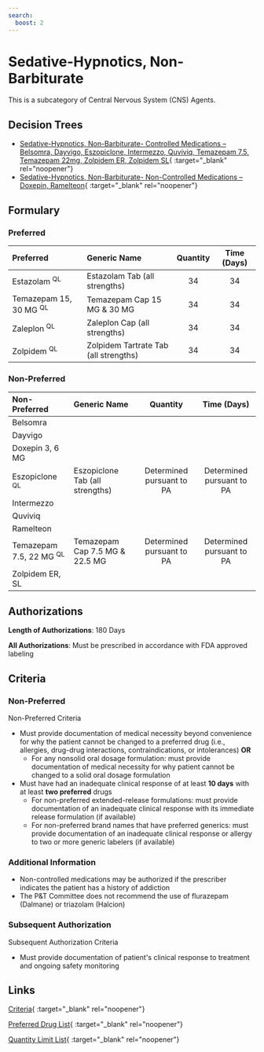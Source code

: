 ```yaml
---
search:
  boost: 2 
---
```


# Sedative-Hypnotics, Non-Barbiturate

This is a subcategory of Central Nervous System (CNS) Agents.

## Decision Trees

- [Sedative-Hypnotics, Non-Barbiturate- Controlled Medications – Belsomra, Dayvigo, Eszopiclone, Intermezzo, Quviviq, Temazepam 7.5, Temazepam 22mg, Zolpidem ER, Zolpidem SL](https://forms.office.com.mcas.ms/pages/designpagev2.aspx?auth_pvr=OrgId&auth_upn=anttwaniqua.greer%40gainwelltechnologies.com&origin=OfficeDotCom&lang=en-US&sessionid=dba554c2-2c78-4f60-bee3-f837172c2546&route=GroupForms&subpage=design&id=nPhjxpvvj0G9PUHkbAzgaN9UYz8EqmlIs3_TYn4TbXBUMlpFWDc3MDExSjg2S1hUOUY4TU5LNjRHNiQlQCN0PWcu&topview=Preview){ :target="_blank" rel="noopener"}
- [Sedative-Hypnotics, Non-Barbiturate- Non-Controlled Medications – Doxepin, Ramelteon](https://forms.office.com.mcas.ms/pages/designpagev2.aspx?auth_pvr=OrgId&auth_upn=anttwaniqua.greer%40gainwelltechnologies.com&origin=OfficeDotCom&lang=en-US&sessionid=dba554c2-2c78-4f60-bee3-f837172c2546&route=GroupForms&subpage=design&id=nPhjxpvvj0G9PUHkbAzgaN9UYz8EqmlIs3_TYn4TbXBURTBUS0tFOUZGUlpYTkpJMVNGS09RR0YyTSQlQCN0PWcu&topview=Preview){ :target="_blank" rel="noopener"}

## Formulary

### Preferred

| Preferred                         | Generic Name                          | Quantity | Time (Days) |
| :-------------------------------- | :------------------------------------ | :------: | :---------: |
| Estazolam <sup>QL</sup>           | Estazolam Tab (all strengths)         |    34    |     34      |
| Temazepam 15, 30 MG <sup>QL</sup> | Temazepam Cap 15 MG & 30 MG           |    34    |     34      |
| Zaleplon <sup>QL</sup>            | Zaleplon Cap (all strengths)          |    34    |     34      |
| Zolpidem <sup>QL</sup>            | Zolpidem Tartrate Tab (all strengths) |    34    |     34      |

### Non-Preferred

| Non-Preferred                      | Generic Name                    |         Quantity          |        Time (Days)        |
| :--------------------------------- | :------------------------------ | :-----------------------: | :-----------------------: |
| Belsomra                           |                                 |                           |                           |
| Dayvigo                            |                                 |                           |                           |
| Doxepin 3, 6 MG                    |                                 |                           |                           |
| Eszopiclone <sup>QL</sup>          | Eszopiclone Tab (all strengths) | Determined pursuant to PA | Determined pursuant to PA |
| Intermezzo                         |                                 |                           |                           |
| Quviviq                            |                                 |                           |                           |
| Ramelteon                          |                                 |                           |                           |
| Temazepam 7.5, 22 MG <sup>QL</sup> | Temazepam Cap 7.5 MG & 22.5 MG  | Determined pursuant to PA | Determined pursuant to PA |
| Zolpidem ER, SL                    |                                 |                           |                           |

## Authorizations

**Length of Authorizations**: 180 Days

**All Authorizations**: Must be prescribed in accordance with FDA approved labeling

## Criteria

### Non-Preferred

Non-Preferred Criteria

- Must provide documentation of medical necessity beyond convenience for why the patient cannot be changed to a preferred drug (i.e., allergies, drug-drug interactions, contraindications, or intolerances) **OR**
    - For any nonsolid oral dosage formulation: must provide documentation of medical necessity for why patient cannot be changed to a solid oral dosage formulation
- Must have had an inadequate clinical response of at least **10 days** with at least **two preferred** drugs
    - For non-preferred extended-release formulations: must provide documentation of an inadequate clinical response with its immediate release formulation (if available)
    - For non-preferred brand names that have preferred generics: must provide documentation of an inadequate clinical response or allergy to two or more generic labelers (if available)

### Additional Information

- Non-controlled medications may be authorized if the prescriber indicates the patient has a history of addiction
- The P&T Committee does not recommend the use of flurazepam (Dalmane) or triazolam (Halcion)

### Subsequent Authorization

Subsequent Authorization Criteria

- Must provide documentation of patient's clinical response to treatment and ongoing safety monitoring

## Links

[Criteria](https://pharmacy.medicaid.ohio.gov/sites/default/files/20230401_UPDL_Criteria%20_APPROVED.pdf#page=47){ :target="_blank" rel="noopener"}

[Preferred Drug List](https://pharmacy.medicaid.ohio.gov/sites/default/files/20230401_UPDL_v7_Approved.pdf#page=18){ :target="_blank" rel="noopener"}

[Quantity Limit List](https://pharmacy.medicaid.ohio.gov/sites/default/files/20230101_Ohio_Medicaid_Quantity_Document_APPROVED.pdf){ :target="_blank" rel="noopener"}
